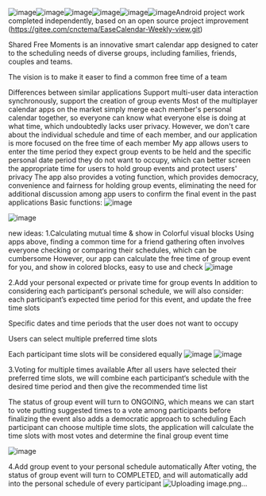 ![image](https://github.com/user-attachments/assets/0b5ea0e0-de9c-4f8c-986d-351be6859d6f)![image](https://github.com/user-attachments/assets/5eeda554-cbe9-438c-b0f4-08fb315b2f0b)![image](https://github.com/user-attachments/assets/beb7caac-f035-4a66-aba9-5dd2eadf9839)![image](https://github.com/user-attachments/assets/4fb4c1c0-4cae-4be3-9fe1-74b07f22564c)![image](https://github.com/user-attachments/assets/9f2de6e0-4a79-4aec-a93b-873714e8957c)![image](https://github.com/user-attachments/assets/8c6c936f-82b8-40cf-b3d9-37eff15f06ef)Android project work completed independently, based on an open source project improvement (https://gitee.com/cnctema/EaseCalendar-Weekly-view.git)

Shared Free Moments is an innovative smart calendar app designed to cater to the scheduling needs of diverse groups, including families, friends, couples and teams. 

The vision is to make it easer to find a common free time of a team

Differences between similar applications 
Support multi-user data interaction synchronously, support the creation of group events 
Most of the multiplayer calendar apps on the market simply merge each member's personal calendar together, so everyone can know what everyone else is doing at what time, which undoubtedly lacks user privacy. However, we don't care about the individual schedule and time of each member, and our application is more focused on the free time of each member
My app allows users to enter the time period they expect group events to be held and the specific personal date period they do not want to occupy, which can better screen the appropriate time for users to hold group events and protect users' privacy
The app also provides a voting function, which provides democracy, convenience and fairness for holding group events, eliminating the need for additional discussion among app users to confirm the final event in the past applications
Basic functions:
![image](https://github.com/user-attachments/assets/c2bd929f-6796-4516-a5c1-e1df38f86f09)

![image](https://github.com/user-attachments/assets/29d1af7e-b620-4c0d-9391-82dbd93ab555)

new ideas:
1.Calculating mutual time & show in Colorful visual blocks
Using apps above, finding a common time for a friend gathering often involves everyone checking or comparing their schedules, which can be cumbersome
However, our app can calculate the free time of group event for you, and show in colored blocks, easy to use and check
![image](https://github.com/user-attachments/assets/0736feb9-7b43-4696-ba93-3d1bf6d66fff)


2.Add your personal expected or private time for group events
In addition to considering each participant‘s personal schedule, we will also consider:
each participant’s expected time period for this event, and update the free time slots 

Specific dates and time periods that the user does not want to occupy

Users can select multiple preferred time slots

Each participant time slots will be considered equally
![image](https://github.com/user-attachments/assets/d9a7e55b-7fa1-413b-8e47-62f3ef1de2e3)
![image](https://github.com/user-attachments/assets/6becde13-b501-42bf-a1b8-aa0ddee036f2)

3.Voting for multiple times available
After all users have selected their preferred time slots, we will combine each participant‘s schedule with the desired time period and then give the recommended time list

The status of group event will turn to ONGOING, which means we can start to vote
putting suggested times to a vote among participants before finalizing the event also adds a democratic approach to scheduling
Each participant can choose multiple time slots, the application will calculate the time slots with most votes and determine the final group event time

![image](https://github.com/user-attachments/assets/055fb97f-dc91-45bb-9a85-fd06ff3e564f)


4.Add group event to your personal schedule automatically
After voting, the status of group event will turn to COMPLETED, and will automatically add into the personal schedule of every participant
![Uploading image.png…]()








